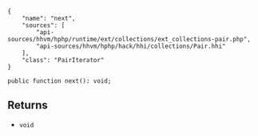 ``` yamlmeta
{
    "name": "next",
    "sources": [
        "api-sources/hhvm/hphp/runtime/ext/collections/ext_collections-pair.php",
        "api-sources/hhvm/hphp/hack/hhi/collections/Pair.hhi"
    ],
    "class": "PairIterator"
}
```




``` Hack
public function next(): void;
```




## Returns




+ ` void `
<!-- HHAPIDOC -->
